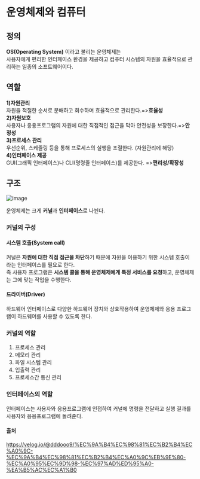 # 운영체제와 컴퓨터

## 정의
**OS(Operating System)** 이라고 불리는 운영체제는 <br>사용자에게 편리한 인터페이스 환경을 제공하고 컴퓨터 시스템의 자원을 효율적으로 관리하는 일종의 소프트웨어이다.

## 역할
**1)자원관리**<br>
자원을 적절한 순서로 분배하고 회수하며 효율적으로 관리한다.=>**효율성** <br>
**2)자원보호**<br>
사용자나 응용프로그램의 자원에 대한 직접적인 접근을 막아 안전성을 보장한다.=>**안정성**<br>
**3)프로세스 관리**<br>
우선순위, 스케줄링 등을 통해 프로세스의 실행을 조절한다. (자원관리에 해당)<br>
**4)인터페이스 제공**<br>
GUI(그래픽 인터페이스)나 CLI(명령줄 인터페이스)를 제공한다. =>**편리성/확장성**

## 구조
![image](https://github.com/dlrkdus/CS_STUDY/assets/99721126/a476ff63-1253-4a09-aff9-caa7895f7d36)

운영체제는 크게 **커널**과 **인터페이스**로 나뉜다.

### 커널의 구성

#### 시스템 호출(System call) <br>
커널은 **자원에 대한 직접 접근을 차단**하기 때문에 자원을 이용하기 위한 시스템 호출이라는 인터페이스를 필요로 한다.<br>
즉 사용자 프로그램은 **시스템 콜을 통해 운영체제에게 특정 서비스를 요청**하고, 운영체제는 그에 맞는 작업을 수행한다.<br>

#### 드라이버(Driver)<br>
하드웨어 인터페이스로 다양한 하드웨어 장치와 상호작용하여 운영체제와 응용 프로그램이 하드웨어를 사용할 수 있도록 한다.<br>

### 커널의 역할 
1) 프로세스 관리
2) 메모리 관리
3) 파일 시스템 관리
4) 입출력 관리
5) 프로세스간 통신 관리

### 인터페이스의 역할
인터페이스는 사용자와 응용프로그램에 인접하여 커널에 명령을 전달하고 실행 결과를 사용자와 응용프로그램에 돌려준다.


#### 출처
https://velog.io/@dddooo9/%EC%9A%B4%EC%98%81%EC%B2%B4%EC%A0%9C-%EC%9A%B4%EC%98%81%EC%B2%B4%EC%A0%9C%EB%9E%80-%EC%A0%95%EC%9D%98-%EC%97%AD%ED%95%A0-%EA%B5%AC%EC%A1%B0


